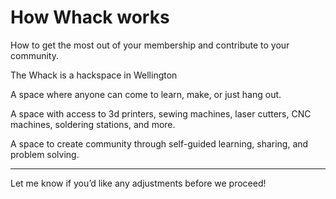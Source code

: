 # How Whack works

How to get the most out of your membership and contribute to your community.





The Whack is a hackspace in Wellington

A space where anyone can come to learn, make, or just hang out.

A space with access to 3d printers, sewing machines, laser cutters, CNC machines, soldering stations, and more.

A space to create community through self-guided learning, sharing, and problem solving.

---

Let me know if you’d like any adjustments before we proceed!
